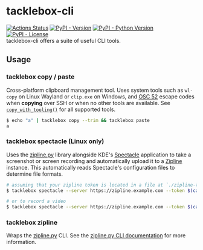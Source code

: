 # tacklebox-cli

[<img alt="Actions Status" src="https://c.csw.im/cswimr/tacklebox/badges/workflows/actions.yml/badge.svg?style=plastic">](https://c.csw.im/cswimr/tacklebox/actions?workflow=actions.yml)
[<img alt="PyPI - Version" src="https://img.shields.io/pypi/v/tacklebox-cli?style=plastic">](https://pypi.org/project/tacklebox-cli/)
[<img alt="PyPI - Python Version" src="https://img.shields.io/pypi/pyversions/tacklebox-cli?style=plastic">](https://pypi.org/project/tacklebox-cli/)
[<img alt="PyPI - License" src="https://img.shields.io/pypi/l/tacklebox-cli?style=plastic">](https://c.csw.im/cswimr/tacklebox/src/branch/main/LICENSE/)  
tacklebox-cli offers a suite of useful CLI tools.

## Usage

### tacklebox copy / paste

Cross-platform clipboard management tool. Uses system tools such as `wl-copy` on Linux Wayland or `clip.exe` on Windows, and [OSC 52](https://www.reddit.com/r/vim/comments/k1ydpn/a_guide_on_how_to_copy_text_from_anywhere/) escape codes when **copying** over SSH or when no other tools are available. See [`copy_with_tooling()`](https://c.csw.im/cswimr/tacklebox/src/branch/main/tacklebox/commands/clipboard.py) for all supported tools.

```bash
$ echo "a" | tacklebox copy --trim && tacklebox paste
a
```

### tacklebox spectacle (Linux only)

Uses the [zipline.py](https://pypi.org/project/zipline-py/) library alongside KDE's [Spectacle](https://invent.kde.org/plasma/spectacle) application to take a screenshot or screen recording and automatically upload it to a [Zipline](https://github.com/diced/zipline) instance. This automatically reads Spectacle's configuration files to determine file formats.

```bash
# assuming that your zipline token is located in a file at `./zipline-token`
$ tacklebox spectacle --server https://zipline.example.com --token $(cat ./zipline-token) | tacklebox copy --trim

# or to record a video
$ tacklebox spectacle --server https://zipline.example.com --token $(cat ./zipline-token) --record | tacklebox copy --trim
```

### tacklebox zipline

Wraps the [zipline.py](https://pypi.org/project/zipline-py/) CLI. See the [zipline.py CLI documentation](https://ziplinepy.readthedocs.io/en/latest/cli.html) for more information.
